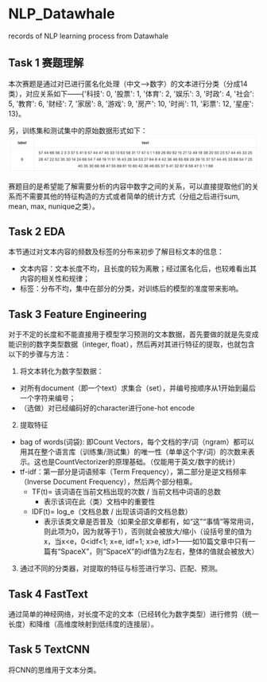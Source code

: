 # NLP_Datawhale
records of NLP learning process from Datawhale

## Task 1 赛题理解
本次赛题是通过对已进行匿名化处理（中文-->数字）的文本进行分类（分成14类），对应关系如下——{'科技': 0, '股票': 1, '体育': 2, '娱乐': 3, '时政': 4, '社会': 5, '教育': 6, '财经': 7, '家居': 8, '游戏': 9, '房产': 10, '时尚': 11, '彩票': 12, '星座': 13}。

另，训练集和测试集中的原始数据形式如下：
![image](https://github.com/KennyNgZW/NLP_Datawhale/blob/master/dataform_text_classification.png)

赛题目的是希望能了解需要分析的内容中数字之间的关系，可以直接提取他们的关系而不需要其他的特征构造的方式或者简单的统计方式（分组之后进行sum, mean, max, nunique之类）。

## Task 2 EDA
本节通过对文本内容的频数及标签的分布来初步了解目标文本的信息：
* 文本内容：文本长度不均，且长度的较为离散；经过匿名化后，也较难看出其内容的相关性和规律；
* 标签：分布不均，集中在部分的分类，对训练后的模型的准度带来影响。

## Task 3 Feature Engineering
对于不定的长度和不能直接用于模型学习预测的文本数据，首先要做的就是先变成能识别的数字类型数据（integer, float），然后再对其进行特征的提取，也就包含以下的步骤与方法：
1. 将文本转化为数字型数据：
  * 对所有document（即一个text）求集合（set），并编号按顺序从1开始到最后一个字符来编号；
  * （选做）对已经编码好的character进行one-hot encode
2. 提取特征
  * bag of words(词袋): 即Count Vectors，每个文档的字/词（ngram）都可以用其在整个语言库（训练集/测试集）的唯一性（单单这个字/词）的次数来表示。这也是CountVectorizer的原理基础。（仅能用于英文/数字的统计）
  * tf-idf：第一部分是词语频率（Term Frequency），第二部分是逆文档频率（Inverse Document Frequency），然后两个部分相乘。
    * TF(t)= 该词语在当前文档出现的次数 / 当前文档中词语的总数
      * 表示该词在此（类）文档中的重要性
    * IDF(t)= log_e（文档总数 / 出现该词语的文档总数）
      * 表示该类文章是否普及（如果全部文章都有，如“这”“事情”等常用词，则此项为0，因为就等于1），否则就会被放大/缩小（设括号里的值为x，当x<e，0<idf<1; x=e, idf=1; x>e, idf>1——如10篇文章中只有一篇有“SpaceX”，则“SpaceX”的idf值为2左右，整体的值就会被放大）
3. 通过不同的分类器，对提取的特征与标签进行学习、匹配、预测。

## Task 4 FastText
通过简单的神经网络，对长度不定的文本（已经转化为数字类型）进行修剪（统一长度）和降维（高维度映射到低纬度的连接层）。

## Task 5 TextCNN
将CNN的思维用于文本分类。
